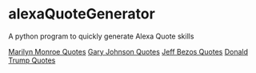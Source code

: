 # alexaQuoteGenerator
A python program to quickly generate Alexa Quote skills

[Marilyn Monroe Quotes](https://www.amazon.com/dp/B078LJHVM5/)
[Gary Johnson Quotes](https://www.amazon.com/dp/B078MNBFBK/)
[Jeff Bezos Quotes](https://www.amazon.com/dp/B078KN3Z4V/)
[Donald Trump Quotes](https://www.amazon.com/dp/B078JV7NSR/)



